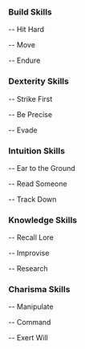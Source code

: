 ### Build Skills
-- Hit Hard

-- Move 

-- Endure

### Dexterity Skills
-- Strike First

-- Be Precise

-- Evade

### Intuition Skills
-- Ear to the Ground

-- Read Someone

-- Track Down

### Knowledge Skills
-- Recall Lore

-- Improvise

-- Research

### Charisma Skills
-- Manipulate

-- Command

-- Exert Will
